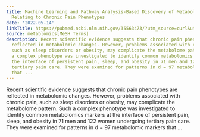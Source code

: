 ```yaml
---
title: Machine Learning and Pathway Analysis-Based Discovery of Metabolomic Markers
  Relating to Chronic Pain Phenotypes
date: '2022-05-14'
linkTitle: https://pubmed.ncbi.nlm.nih.gov/35563473/?utm_source=curl&utm_medium=rss&utm_campaign=pubmed-2&utm_content=1Zkrxt7ktlCbHBXEV3v65xxSnkSWNsJ1A6Fq3gBniKhGfIUslK&fc=20210907212339&ff=20220518212700&v=2.17.6
source: metablomics[MeSH Terms]
description: Recent scientific evidence suggests that chronic pain phenotypes are
  reflected in metabolomic changes. However, problems associated with chronic pain,
  such as sleep disorders or obesity, may complicate the metabolome pattern. Such
  a complex phenotype was investigated to identify common metabolomics markers at
  the interface of persistent pain, sleep, and obesity in 71 men and 122 women undergoing
  tertiary pain care. They were examined for patterns in d = 97 metabolomic markers
  that ...
---
```

Recent scientific evidence suggests that chronic pain phenotypes are reflected in metabolomic changes. However, problems associated with chronic pain, such as sleep disorders or obesity, may complicate the metabolome pattern. Such a complex phenotype was investigated to identify common metabolomics markers at the interface of persistent pain, sleep, and obesity in 71 men and 122 women undergoing tertiary pain care. They were examined for patterns in d = 97 metabolomic markers that ...